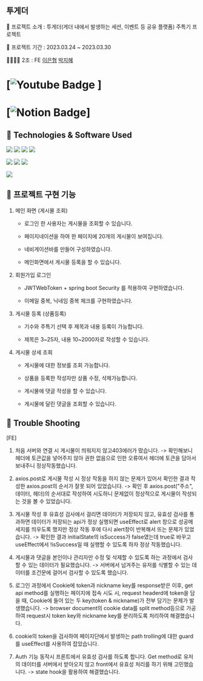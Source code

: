 
##   투게더

📝 프로젝트 소개 : 투게더(게더 내에서 발생하는 세션, 이벤트 등 공유 플랫폼) 주특기 프로젝트

📅 프로젝트 기간 : 2023.03.24 ~ 2023.03.30

👨‍👩‍👧‍👦  2조 : FE [이은형](https://github.com/eh-lee) [박지혜](https://github.com/wisdom1104)

# [![Youtube Badge](https://www.youtube.com/watch?v=0miNdco9kg8)   ]
# [![Notion Badge](https://shocking-bike-e49.notion.site/2-4bcd1815b4d140de9a656c8b0c8107cb)]

## 🔧 Technologies & Software Used

<img src="https://img.shields.io/badge/javascript-F7DF1E?style=flat-round&logo=javascript&logoColor=black">  <img src="https://img.shields.io/badge/React-61DAFB?style=flat-round&logo=react&logoColor=white"/>  <img src="https://img.shields.io/badge/Redux-764ABC?style=flat-round&logo=redux&logoColor=white"/>  <img src="https://img.shields.io/badge/Axios-5A29E4?style=flat-round&logo=axios&logoColor=white"/>

<img src="https://img.shields.io/badge/git-F05032?style=flat-round&logo=git&logoColor=white"/>  <img src="https://img.shields.io/badge/github-181717?style=flat-round&logo=github&logoColor=white"/> <img src="https://img.shields.io/badge/Visual Studio Code-007ACC?style=flat&logo=Visual Studio Code&logoColor=white" />

<img src="https://img.shields.io/badge/Postman-FF6C37?style=flat-round&logo=Postman&logoColor=white"/> 

## 🔑 프로젝트 구현 기능

1. 메인 화면 (게시물 조회) 
  
   * 로그인 한 사용자는 게시물을 조회할 수 있습니다.
   
   * 페이지네이션을 하여 한 페이지에 20개의 게시물이 보여집니다.
 
   * 네비게이션바를 만들어 구성하였습니다.
   
   * 메인화면에서 게시물 등록을 할 수 있습니다.

2. 회원가입 로그인 

   * JWTWebToken + spring boot Security 를 적용하여 구현하였습니다.
   
   * 이메일 중복, 닉네임 중복 체크를 구현하였습니다.

3. 게시물 등록 (상품등록)

   * 기수와 주특기 선택 후 제목과 내용 등록이 가능합니다.
    
   * 제목은 3~25자, 내용 10~2000자로 작성할 수 있습니다.

4. 게시물 상세 조회

   * 게시물에 대한 정보를 조회 가능합니다.
    
   * 상품을 등록한 작성자만 상품 수정, 삭제가능합니다.
    
   * 게시물에 댓글 작성을 할 수 있습니다.
    
   * 게시물에 달린 댓글을 조회할 수 있습니다.


## 🏀 Trouble Shooting

[FE] 

1. 처음 서버와 연결 시 게시물이 띄워지지 않고403에러가 떴습니다. 
  -> 확인해보니 헤더에 토큰값을 넣어주지 않아 권한 없음으로 인한 오류여서 헤더에 토큰을 담아서 보내주니 정상작동했습니다.

2. axios.post로 게시물 작성 시 정상 작동을 하지 않는 문제가 있어서 확인한 결과 작성한 axios.post의 순서가 잘못 되어 있었습니다.
  -> 확인 후 axios.post("주소", 데이터, 헤더)의 순서대로 작성하여 시도하니  문제없이 정상적으로 게시물이 작성되는 것을 볼 수 있었습니다.

3. 게시물 작성 후 유효성 검사에서 걸리면 데이터가 저장되지 않고, 유효성 검사를 통과하면 데이터가 저장되는 api가 정상 실행되면
   useEffect로 alert 창으로 성공메세지를 띄우도록 했지만 정상 작동 후에 다시 alert창이 반복해서 뜨는 문제가 있었습니다.
  -> 확인한 결과 initialState의 isSuccess가 false였는데 true로 바꾸고 useEffect에서 !isSuccess일 때 실행할 수 있도록 하자 정상 작동했습니다.

4. 게시물과 댓글을 본인이나 관리자만 수정 및 삭제할 수 있도록 하는 과정에서 검사할 수 있는 데이터가 필요했습니다.
  -> 서버에서 넘겨주는 유저를 식별할 수 있는 데이터를 조건문에 걸어서 검사할 수 있도록 했습니다.

5. 로그인 과정에서 Cookie에 token과 nickname key를 response받은 이후, get api method를 실행하는 페이지에 접속 시도 시, 
  request headerd에 token을 담을 때, Cookie에 들어 있는 두 key(token & nickname)가 전부 담기는 문제가 발생했습니다.
  -> browser document의 cookie data를 split method등으로 가공하여 request시 token key와 nickname key를 분리하도록 처리하여 해결했습니다.

6. cookie의 token을 검사하여 페이지단에서 발생하는 path trolling에 대한 guard를 useEffect를 사용하여 잡았습니다.

7. Auth 기능 동작시 프론트에서 유효성 검사를 하도록 합니다.
  Get method로 유저의 데이터를 서버에서 받아오지 않고 front에서 유효성 처리를 하기 위해 고민했습니다.
  -> state hook을 활용하여 해결했습니다.
